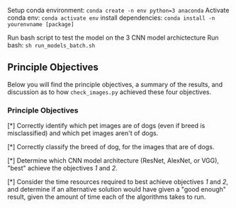 Setup conda environment: `conda create -n env python=3 anaconda`
Activate conda env: `conda activate env`
install dependencies: `conda install -n yourenvname [package]`

Run bash script to test the model on the 3 CNN model archictecture
Run bash:  `sh run_models_batch.sh`


## Principle Objectives
Below you will find the principle objectives, a summary of the results, and discussion as to how `check_images.py` achieved these four objectives.

### Principle Objectives
[*] Correctly identify which pet images are of dogs (even if breed is misclassified) and which pet images aren't of dogs.
 
[*] Correctly classify the breed of dog, for the images that are of dogs.
 
[*] Determine which CNN model architecture (ResNet, AlexNet, or VGG), "best" achieve the objectives _1_ and _2_.
 
[*] Consider the time resources required to best achieve objectives _1_ and _2_, and determine if an alternative solution would have given a "good enough" result, given the amount of time each of the algorithms takes to run.
